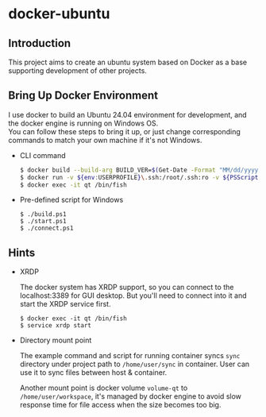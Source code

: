 docker-ubuntu
===

## Introduction
This project aims to create an ubuntu system based on Docker as a base supporting development of other projects.

## Bring Up Docker Environment
I use docker to build an Ubuntu 24.04 environment for development, and the docker engine is running on Windows OS.<br />
You can follow these steps to bring it up, or just change corresponding commands to match your own machine if it's not Windows.

- CLI command
    ```bash
    $ docker build --build-arg BUILD_VER=$(Get-Date -Format "MM/dd/yyyy HH:mm K") -t ubuntu-qt .
    $ docker run -v ${env:USERPROFILE}\.ssh:/root/.ssh:ro -v ${PSScriptRoot}\sync:/home/user/sync -v volume-qt:/home/user/workspace -p 3389:3389 --name qt -td ubuntu-qt /bin/fish
    $ docker exec -it qt /bin/fish
    ```

- Pre-defined script for Windows
    ```shell=
    $ ./build.ps1
    $ ./start.ps1
    $ ./connect.ps1
    ```

## Hints
- XRDP

    The docker system has XRDP support, so you can connect to the localhost:3389 for GUI desktop. But you'll need to connect into it and start the XRDP service first.
    ```shell=
    $ docker exec -it qt /bin/fish
    $ service xrdp start
    ```

- Directory mount point

    The example command and script for running container syncs `sync` directory under project path to `/home/user/sync` in container. User can use it to sync files between host & container.

    Another mount point is docker volume `volume-qt` to `/home/user/workspace`, it's managed by docker engine to avoid slow response time for file access when the size becomes too big.